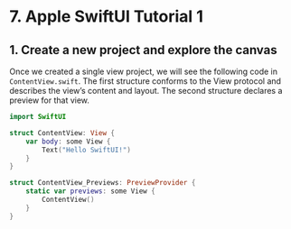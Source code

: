# 7. Apple SwiftUI Tutorial 1

## 1. Create a new project and explore the canvas
Once we created a single view project, we will see the following code in ```ContentView.swift```. The first structure conforms to the View protocol and describes the view’s content and layout. The second structure declares a preview for that view.
```swift
import SwiftUI

struct ContentView: View {
    var body: some View {
        Text("Hello SwiftUI!")
    }
}

struct ContentView_Previews: PreviewProvider {
    static var previews: some View {
        ContentView()
    }
}
```
